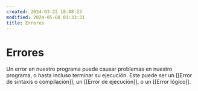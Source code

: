 ```yaml
---
created: 2024-03-22 18:08:23
modified: 2024-05-08 01:33:31
title: Errores
---
```


# Errores

Un error en nuestro programa puede causar problemas en nuestro programa, o hasta incluso terminar su ejecución. Este puede ser un [[Error de sintaxis o compilación]], un [[Error de ejecución]], o un [[Error lógico]].
